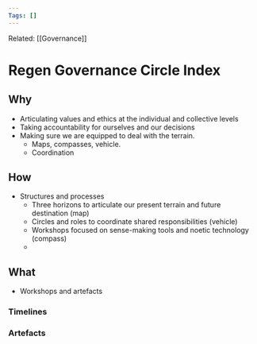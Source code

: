 ```yaml
---
Tags: []
---
```

Related: [[Governance]]
# Regen Governance Circle Index

## Why
- Articulating values and ethics at the individual and collective levels
- Taking accountability for ourselves and our decisions
- Making sure we are equipped to deal with the terrain. 
	- Maps, compasses, vehicle. 
	- Coordination
 
## How
- Structures and processes
	- Three horizons to articulate our present terrain and future destination (map)
	- Circles and roles to coordinate shared responsibilities (vehicle)
	- Workshops focused on sense-making tools and noetic technology (compass)
	- 

## What 
- Workshops and artefacts 




### Timelines
### Artefacts
